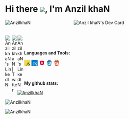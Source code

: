 <!-- ### Hi there <img src="https://media.giphy.com/media/hvRJCLFzcasrR4ia7z/giphy.gif" width="25px">. 

Hi there <img src="https://media.giphy.com/media/hvRJCLFzcasrR4ia7z/giphy.gif" width="25px">,  I'm Anzil khaN. ![](https://visitor-badge.glitch.me/badge?page_id=AnzilkhaN.AnzilkhaN) -->

<h1 align="left">Hi there <img src="https://media.giphy.com/media/hvRJCLFzcasrR4ia7z/giphy.gif" width="25px">, I'm Anzil khaN 
<!--   <a href="https://stackoverflow.com/users/5238602/anzil-khan?tab=profile">
  <img alt="Anzil khaN's LinkedIN" width="22px" src="http://cdn.sstatic.net/Sites/stackoverflow/img/apple-touch-icon.png" />
  </a>
  <a href="https://twitter.com/AnzilkhaN27">
    <img alt="Anzil khaN | Twitter" width="18px" src="https://raw.githubusercontent.com/peterthehan/peterthehan/master/assets/twitter.svg" />
  </a>
  <a href="https://www.linkedin.com/in/anzil-khan/">
    <img alt="Anzil khaN's LinkedIN" width="22px" src="https://raw.githubusercontent.com/peterthehan/peterthehan/master/assets/linkedin.svg" />
  </a> -->
</h1> 

<!-- <section style="display: flex;"> -->
<!-- <div class="left-side"> -->
<a href="https://app.daily.dev/AnzilkhaN">
  <img src="https://api.daily.dev/devcards/a4d731a2a6644467b67fee069c159ef5.png?r=ij1" width="280" align="right" alt="Anzil khaN's Dev Card"/>
</a> 

<img align="left" src="https://komarev.com/ghpvc/?username=AnzilkhaN&label=Profile%20views&color=259076&style=flat" alt="AnzilkhaN" />
</br>
</br>
</br>
<!-- <a href="https://discord.gg/XTW52Kt">
  <img align="left" alt="Anzil khaN's Discord" width="22px" src="https://raw.githubusercontent.com/peterthehan/peterthehan/master/assets/discord.svg" />
</a> -->
<a href="https://stackoverflow.com/users/5238602/anzil-khan?tab=profile">
  <img align="left" alt="Anzil khaN's LinkedIN" width="22px" src="http://cdn.sstatic.net/Sites/stackoverflow/img/apple-touch-icon.png" />
</a>
<a href="https://twitter.com/AnzilkhaN27">
  <img align="left" alt="Anzil khaN | Twitter" width="18px" src="https://raw.githubusercontent.com/peterthehan/peterthehan/master/assets/twitter.svg" />
</a>
<a href="https://www.linkedin.com/in/anzil-khan/">
  <img align="left" alt="Anzil khaN's LinkedIN" width="22px" src="https://raw.githubusercontent.com/peterthehan/peterthehan/master/assets/linkedin.svg" />
</a>
<!-- <a href="https://open.spotify.com/user/5smnkrihnx6f8ljcnoyz3wiqi?si=WaLKpwvWTle0btle2qPb6g">
  <img align="left" alt="Anzil khaN's Spotify" width="22px" src="https://raw.githubusercontent.com/peterthehan/peterthehan/master/assets/spotify.svg" />
</a> -->
</br></br>

**Languages and Tools:**  

<code><img height="20" src="https://raw.githubusercontent.com/github/explore/80688e429a7d4ef2fca1e82350fe8e3517d3494d/topics/javascript/javascript.png"></code>
<code><img height="20" src="https://raw.githubusercontent.com/github/explore/80688e429a7d4ef2fca1e82350fe8e3517d3494d/topics/typescript/typescript.png"></code>
<code><img height="20" src="https://raw.githubusercontent.com/github/explore/80688e429a7d4ef2fca1e82350fe8e3517d3494d/topics/angular/angular.png"></code>
<code><img height="20" src="https://raw.githubusercontent.com/github/explore/5c058a388828bb5fde0bcafd4bc867b5bb3f26f3/topics/css/css.png"></code>
<code><img height="20" src="https://raw.githubusercontent.com/github/explore/80688e429a7d4ef2fca1e82350fe8e3517d3494d/topics/html/html.png"></code> 

</br>

<!-- 
## Skills 💻
- TypeScript, JavaScript, Angular
- HTML5, SASS, CSS, RWD -->

<!-- - 👨‍💻 HTML5, TypeScript, JavaScript
- ⚙️ Angular
- 👁️ SASS, CSS, Stylus -->

<!-- 📈 my github stats  -->


**My github stats:**
<p align="left">
  <a align="left" href="https://github.com/ryo-ma/github-profile-trophy">
    <img width="60%" src="https://github-profile-trophy.vercel.app/?username=AnzilkhaN&theme=onedark" alt="AnzilkhaN" />
  </a>
</p>

<p align="left">
  <img src="https://github-readme-stats.vercel.app/api?username=AnzilkhaN&show_icons=true&theme=dark" alt="AnzilkhaN" />
</p>

<p align="left">
  <img src="https://github-readme-stats.vercel.app/api/top-langs?username=AnzilkhaN&show_icons=true&locale=en&layout=compact&theme=dark" alt="AnzilkhaN" />
</p>
<!-- [![Top Langs](https://github-readme-stats.vercel.app/api/top-langs/?username=AnzilkhaN&theme=dark)](https://github.com/anuraghazra/github-readme-stats) -->

<!--
**AnzilkhaN/AnzilkhaN** is a ✨ _special_ ✨ repository because its `README.md` (this file) appears on your GitHub profile.

Here are some ideas to get you started:

- 🔭 I’m currently working on ...
- 🌱 I’m currently learning ...
- 👯 I’m looking to collaborate on ...
- 🤔 I’m looking for help with ...
- 💬 Ask me about ...
- 📫 How to reach me: ...
- 😄 Pronouns: ...
- ⚡ Fun fact: ...
-->

<!-- </div> -->
<!-- <div class="right-side"> -->
<!-- <a href="https://app.daily.dev/AnzilkhaN">
  <img src="https://api.daily.dev/devcards/a4d731a2a6644467b67fee069c159ef5.png?r=ij1" width="256" align="right" alt="Anzil khaN's Dev Card"/>
</a>  -->
  
<!-- </div> -->
<!-- </section> -->

  

